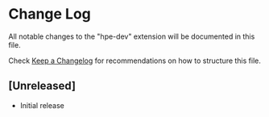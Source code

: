 # Change Log
All notable changes to the "hpe-dev" extension will be documented in this file.

Check [Keep a Changelog](http://keepachangelog.com/) for recommendations on how to structure this file.

## [Unreleased]
- Initial release
